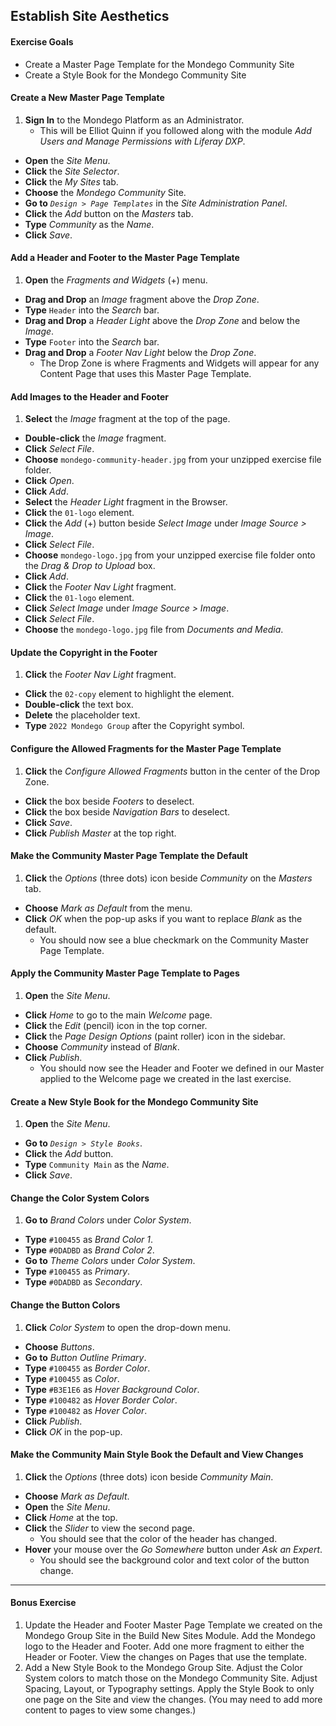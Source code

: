 <a href="#" id="2"></a>

## Establish Site Aesthetics

<div class="ahead">

#### Exercise Goals

- Create a Master Page Template for the Mondego Community Site
- Create a Style Book for the Mondego Community Site

</div>

#### Create a New Master Page Template
1. **Sign In** to the Mondego Platform as an Administrator. 
	- This will be Elliot Quinn if you followed along with the module _Add Users and Manage Permissions with Liferay DXP_.
* **Open** the _Site Menu_. 
* **Click** the _Site Selector_. 
* **Click** the _My Sites_ tab. 
* **Choose** the _Mondego Community_ Site.
* **Go to** _`Design > Page Templates`_ in the _Site Administration Panel_. 
* **Click** the _Add_ button on the _Masters_ tab. 
* **Type** _Community_ as the _Name_. 
* **Click** _Save_. 

#### Add a Header and Footer to the Master Page Template
1. **Open** the _Fragments and Widgets_ (+) menu.
* **Drag and Drop** an _Image_ fragment above the _Drop Zone_. 
* **Type** `Header` into the _Search_ bar. 
* **Drag and Drop** a _Header Light_ above the _Drop Zone_ and below the _Image_. 
* **Type** `Footer` into the _Search_ bar. 
* **Drag and Drop** a _Footer Nav Light_ below the _Drop Zone_. 
	- The Drop Zone is where Fragments and Widgets will appear for any Content Page that uses this Master Page Template. 

#### Add Images to the Header and Footer 
1. **Select** the _Image_ fragment at the top of the page. 
* **Double-click** the _Image_ fragment. 
* **Click** _Select File_. 
* **Choose** `mondego-community-header.jpg` from your unzipped exercise file folder. 
* **Click** _Open_. 
* **Click** _Add_. 
* **Select** the _Header Light_ fragment in the Browser.
* **Click** the `01-logo` element. 
* **Click** the _Add_ (+) button beside _Select Image_ under _Image Source > Image_. 
* **Click** _Select File_. 
* **Choose** `mondego-logo.jpg` from your unzipped exercise file folder onto the _Drag & Drop to Upload_ box.
* **Click** _Add_. 
* **Click** the _Footer Nav Light_ fragment. 
* **Click** the `01-logo` element. 
* **Click** _Select Image_ under _Image Source > Image_.
* **Click** _Select File_.
* **Choose** the `mondego-logo.jpg` file from _Documents and Media_. 

#### Update the Copyright in the Footer
1. **Click** the _Footer Nav Light_ fragment. 
* **Click** the `02-copy` element to highlight the element. 
* **Double-click** the text box. 
* **Delete** the placeholder text.
* **Type** `2022 Mondego Group` after the Copyright symbol. 

#### Configure the Allowed Fragments for the Master Page Template
1. **Click** the _Configure Allowed Fragments_ button in the center of the Drop Zone. 
* **Click** the box beside _Footers_ to deselect. 
* **Click** the box beside _Navigation Bars_ to deselect.
* **Click** _Save_. 
* **Click** _Publish Master_ at the top right. 

#### Make the Community Master Page Template the Default
1. **Click** the _Options_ (three dots) icon beside _Community_ on the _Masters_ tab.
* **Choose** _Mark as Default_ from the menu. 
* **Click** _OK_ when the pop-up asks if you want to replace _Blank_ as the default. 
	- You should now see a blue checkmark on the Community Master Page Template. 

#### Apply the Community Master Page Template to Pages
1. **Open** the _Site Menu_. 
* **Click** _Home_ to go to the main _Welcome_ page.
* **Click** the _Edit_ (pencil) icon in the top corner. 
* **Click** the _Page Design Options_ (paint roller) icon in the sidebar.
* **Choose** _Community_ instead of _Blank_. 
* **Click** _Publish_. 
	- You should now see the Header and Footer we defined in our Master applied to the Welcome page we created in the last exercise.

#### Create a New Style Book for the Mondego Community Site
1. **Open** the _Site Menu_. 
* **Go to** _`Design > Style Books`_. 
* **Click** the _Add_ button. 
* **Type** `Community Main` as the _Name_.
* **Click** _Save_.

#### Change the Color System Colors
1. **Go to** _Brand Colors_ under _Color System_. 
* **Type** `#100455` as _Brand Color 1_. 
* **Type** `#0DADBD` as _Brand Color 2_. 
* **Go to** _Theme Colors_ under _Color System_. 
* **Type** `#100455` as _Primary_. 
* **Type** `#0DADBD` as _Secondary_.

#### Change the Button Colors
1. **Click** _Color System_ to open the drop-down menu. 
* **Choose** _Buttons_. 
* **Go to** _Button Outline Primary_. 
* **Type** `#100455` as _Border Color_. 
* **Type** `#100455` as _Color_. 
* **Type** `#B3E1E6` as _Hover Background Color_. 
* **Type** `#100482` as _Hover Border Color_. 
* **Type** `#100482` as _Hover Color_.
* **Click** _Publish_. 
* **Click** _OK_ in the pop-up. 

#### Make the Community Main Style Book the Default and View Changes
1. **Click** the _Options_ (three dots) icon beside _Community Main_. 
* **Choose** _Mark as Default_. 
* **Open** the _Site Menu_. 
* **Click** _Home_ at the top. 
* **Click** the _Slider_ to view the second page. 
	- You should see that the color of the header has changed. 
* **Hover** your mouse over the _Go Somewhere_ button under _Ask an Expert_. 
	- You should see the background color and text color of the button change. 

---
#### Bonus Exercise
1. Update the Header and Footer Master Page Template we created on the Mondego Group Site in the Build New Sites Module. Add the Mondego logo to the Header and Footer. Add one more fragment to either the Header or Footer. View the changes on Pages that use the template.  
2. Add a New Style Book to the Mondego Group Site. Adjust the Color System colors to match those on the Mondego Community Site. Adjust Spacing, Layout, or Typography settings. Apply the Style Book to only one page on the Site and view the changes. (You may need to add more content to pages to view some changes.)